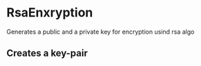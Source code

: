 # RsaEnxryption
Generates a public and a private key for encryption usind rsa algo

## Creates a key-pair
